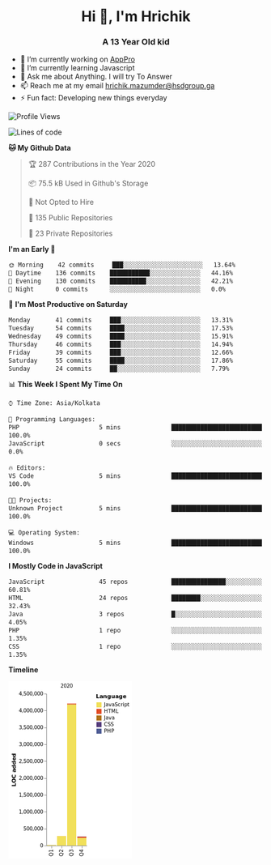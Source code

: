 <h1 align="center">Hi 👋, I'm Hrichik</h1>
<h3 align="center">A 13 Year Old kid</h3>


- 🔭 I’m currently working on [AppPro](https://apppro.in)
- 🌱 I’m currently learning Javascript
- 💬 Ask me about Anything. I will try To Answer
- 📫 Reach me at my email hrichik.mazumder@hsdgroup.ga
- ⚡ Fun fact: Developing new things everyday

<!--START_SECTION:waka-->
![Profile Views](http://img.shields.io/badge/Profile%20Views-0-blue)

![Lines of code](https://img.shields.io/badge/From%20Hello%20World%20I%27ve%20Written-3.6%20million%20lines%20of%20code-blue)

**🐱 My Github Data** 

> 🏆 287 Contributions in the Year 2020
 > 
> 📦 75.5 kB Used in Github's Storage 
 > 
> 🚫 Not Opted to Hire
 > 
> 📜 135 Public Repositories
 > 
> 🔑 23 Private Repositories 

**I'm an Early 🐤** 

```text
🌞 Morning    42 commits     ███░░░░░░░░░░░░░░░░░░░░░░   13.64% 
🌆 Daytime    136 commits    ███████████░░░░░░░░░░░░░░   44.16% 
🌃 Evening    130 commits    ██████████░░░░░░░░░░░░░░░   42.21% 
🌙 Night      0 commits      ░░░░░░░░░░░░░░░░░░░░░░░░░   0.0%

```
📅 **I'm Most Productive on Saturday** 

```text
Monday       41 commits     ███░░░░░░░░░░░░░░░░░░░░░░   13.31% 
Tuesday      54 commits     ████░░░░░░░░░░░░░░░░░░░░░   17.53% 
Wednesday    49 commits     ████░░░░░░░░░░░░░░░░░░░░░   15.91% 
Thursday     46 commits     ███░░░░░░░░░░░░░░░░░░░░░░   14.94% 
Friday       39 commits     ███░░░░░░░░░░░░░░░░░░░░░░   12.66% 
Saturday     55 commits     ████░░░░░░░░░░░░░░░░░░░░░   17.86% 
Sunday       24 commits     ██░░░░░░░░░░░░░░░░░░░░░░░   7.79%

```


📊 **This Week I Spent My Time On** 

```text
⌚︎ Time Zone: Asia/Kolkata

💬 Programming Languages: 
PHP                      5 mins              █████████████████████████   100.0% 
JavaScript               0 secs              ░░░░░░░░░░░░░░░░░░░░░░░░░   0.0%

🔥 Editors: 
VS Code                  5 mins              █████████████████████████   100.0%

🐱‍💻 Projects: 
Unknown Project          5 mins              █████████████████████████   100.0%

💻 Operating System: 
Windows                  5 mins              █████████████████████████   100.0%

```

**I Mostly Code in JavaScript** 

```text
JavaScript               45 repos            ███████████████░░░░░░░░░░   60.81% 
HTML                     24 repos            ████████░░░░░░░░░░░░░░░░░   32.43% 
Java                     3 repos             █░░░░░░░░░░░░░░░░░░░░░░░░   4.05% 
PHP                      1 repo              ░░░░░░░░░░░░░░░░░░░░░░░░░   1.35% 
CSS                      1 repo              ░░░░░░░░░░░░░░░░░░░░░░░░░   1.35%

```


**Timeline**

![Chart not found](https://github.com/hrichiksite/hrichiksite/blob/master/charts/bar_graph.png) 


<!--END_SECTION:waka-->
